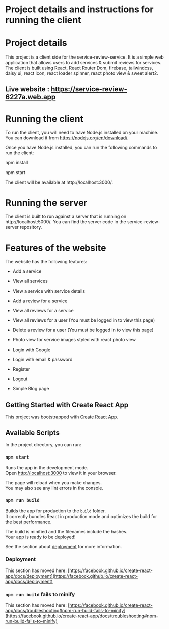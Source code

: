 # Project details and instructions for running the client

# Project details

This project is a client side for the service-review-service. It is a simple web application that allows users to add services & submit reviews for services. The client is built using React, React Router Dom, firebase, tailwindcss, daisy ui, react icon, react loader spinner, react photo view & sweet alert2.

## Live website : https://service-review-6227a.web.app

# Running the client

To run the client, you will need to have Node.js installed on your machine. You can download it from https://nodejs.org/en/download/.

Once you have Node.js installed, you can run the following commands to run the client:

npm install

npm start

The client will be available at http://localhost:3000/.

# Running the server

The client is built to run against a server that is running on http://localhost:5000/. You can find the server code in the service-review-server repository.

# Features of the website

The website has the following features:

- Add a service

- View all services

- View a service with service details

- Add a review for a service

- View all reviews for a service

- View all reviews for a user (You must be logged in to view this page)

- Delete a review for a user (You must be logged in to view this page)

- Photo view for service images styled with react photo view

- Login with Google

- Login with email & password

- Register

- Logout

- Simple Blog page

## Getting Started with Create React App

This project was bootstrapped with [Create React App](https://github.com/facebook/create-react-app).

## Available Scripts

In the project directory, you can run:

### `npm start`

Runs the app in the development mode.\
Open [http://localhost:3000](http://localhost:3000) to view it in your browser.

The page will reload when you make changes.\
You may also see any lint errors in the console.

### `npm run build`

Builds the app for production to the `build` folder.\
It correctly bundles React in production mode and optimizes the build for the best performance.

The build is minified and the filenames include the hashes.\
Your app is ready to be deployed!

See the section about [deployment](https://facebook.github.io/create-react-app/docs/deployment) for more information.

### Deployment

This section has moved here: [https://facebook.github.io/create-react-app/docs/deployment](https://facebook.github.io/create-react-app/docs/deployment)

### `npm run build` fails to minify

This section has moved here: [https://facebook.github.io/create-react-app/docs/troubleshooting#npm-run-build-fails-to-minify](https://facebook.github.io/create-react-app/docs/troubleshooting#npm-run-build-fails-to-minify)
